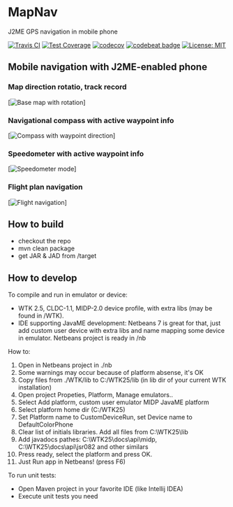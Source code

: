 # MapNav
J2ME GPS navigation in mobile phone

[![Travis CI](https://travis-ci.org/magdel/MapNav.svg?branch=master)](https://travis-ci.org/magdel/MapNav)
[![Test Coverage](https://img.shields.io/codecov/c/github/magdel/MapNav.svg)](https://codecov.io/github/magdel/MapNav?branch=master)
[![codecov](https://codecov.io/gh/magdel/MapNav/branch/master/graph/badge.svg)](https://codecov.io/gh/magdel/MapNav)
[![codebeat badge](https://codebeat.co/badges/0ffbfbf4-bbeb-480a-a6e1-45eac3b06724)](https://codebeat.co/projects/github-com-magdel-mapnav-master)
[![License: MIT](https://img.shields.io/badge/License-MIT-yellow.svg)](https://opensource.org/licenses/MIT)

## Mobile navigation with J2ME-enabled phone


### Map direction rotatio, track record

[![Base map with rotation](https://raw.githubusercontent.com/magdel/MapNav/master/docs/img/maprot.gif)]


### Navigational compass with active waypoint info

[![Compass with waypoint direction](https://raw.githubusercontent.com/magdel/MapNav/master/docs/img/comp_ani.gif)]


### Speedometer with active waypoint info

[![Speedometer mode](https://raw.githubusercontent.com/magdel/MapNav/master/docs/img/speed_ani.gif)]


### Flight plan navigation

[![Flight navigation](https://raw.githubusercontent.com/magdel/MapNav/master/docs/img/navrot.gif)]


## How to build

* checkout the repo
* mvn clean package
* get JAR & JAD from /target

## How to develop

To compile and run in emulator or device:
* WTK 2.5, CLDC-1.1, MIDP-2.0 device profile, with extra libs (may be found in /WTK).
* IDE supporting JavaME development: Netbeans 7 is great for that, just add custom user device with extra libs and name mapping some device in emulator. Netbeans project is ready in /nb

How to:
1. Open in Netbeans project in ./nb
2. Some warnings may occur because of platform absense, it's OK
3. Copy files from ./WTK/lib to C:/WTK25/lib (in lib dir of your current WTK installation)
4. Open project Propeties, Platform, Manage emulators..
5. Select Add platform, custom user emulator MIDP JavaME platform
6. Select platform home dir (C:/WTK25)
7. Set Platform name to CustomDeviceRun, set Device name to DefaultColorPhone
8. Clear list of initials libraries. Add all files from C:\WTK25\lib
9. Add javadocs pathes: C:\WTK25\docs\api\midp, C:\WTK25\docs\api\jsr082 and other similars
10. Press ready, select the platform and press OK.
11. Just Run app in Netbeans! (press F6)



To run unit tests:
* Open Maven project in your favorite IDE (like Intellij IDEA)
* Execute unit tests you need

